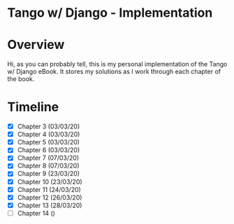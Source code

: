 # **Tango w/ Django - Implementation**

# **Overview**
Hi, as you can probably tell, this is my personal implementation of the Tango w/ Django eBook. It stores my solutions as I work through each chapter of the book.

# **Timeline**
- [x] Chapter 3 (03/03/20)
- [x] Chapter 4 (03/03/20)
- [x] Chapter 5 (03/03/20)
- [x] Chapter 6 (03/03/20)
- [x] Chapter 7 (07/03/20)
- [x] Chapter 8 (07/03/20)
- [x] Chapter 9 (23/03/20)
- [x] Chapter 10 (23/03/20)
- [x] Chapter 11 (24/03/20)
- [x] Chapter 12 (26/03/20) 
- [x] Chapter 13 (28/03/20)
- [ ] Chapter 14 ()
